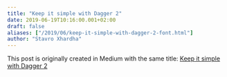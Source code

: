 ```yaml
---
title: "Keep it simple with Dagger 2"
date: 2019-06-19T10:16:00.001+02:00
draft: false
aliases: ["/2019/06/keep-it-simple-with-dagger-2-font.html"]
author: "Stavro Xhardha"
---
```


This post is originally created in Medium with the same title: [Keep it simple with Dagger 2
](https://medium.com/@stavro96/keep-it-simple-with-dagger-2-241d32e14de)
